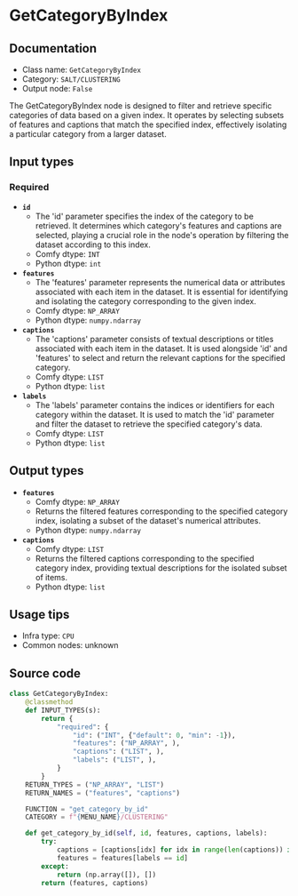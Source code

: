 # GetCategoryByIndex
## Documentation
- Class name: `GetCategoryByIndex`
- Category: `SALT/CLUSTERING`
- Output node: `False`

The GetCategoryByIndex node is designed to filter and retrieve specific categories of data based on a given index. It operates by selecting subsets of features and captions that match the specified index, effectively isolating a particular category from a larger dataset.
## Input types
### Required
- **`id`**
    - The 'id' parameter specifies the index of the category to be retrieved. It determines which category's features and captions are selected, playing a crucial role in the node's operation by filtering the dataset according to this index.
    - Comfy dtype: `INT`
    - Python dtype: `int`
- **`features`**
    - The 'features' parameter represents the numerical data or attributes associated with each item in the dataset. It is essential for identifying and isolating the category corresponding to the given index.
    - Comfy dtype: `NP_ARRAY`
    - Python dtype: `numpy.ndarray`
- **`captions`**
    - The 'captions' parameter consists of textual descriptions or titles associated with each item in the dataset. It is used alongside 'id' and 'features' to select and return the relevant captions for the specified category.
    - Comfy dtype: `LIST`
    - Python dtype: `list`
- **`labels`**
    - The 'labels' parameter contains the indices or identifiers for each category within the dataset. It is used to match the 'id' parameter and filter the dataset to retrieve the specified category's data.
    - Comfy dtype: `LIST`
    - Python dtype: `list`
## Output types
- **`features`**
    - Comfy dtype: `NP_ARRAY`
    - Returns the filtered features corresponding to the specified category index, isolating a subset of the dataset's numerical attributes.
    - Python dtype: `numpy.ndarray`
- **`captions`**
    - Comfy dtype: `LIST`
    - Returns the filtered captions corresponding to the specified category index, providing textual descriptions for the isolated subset of items.
    - Python dtype: `list`
## Usage tips
- Infra type: `CPU`
- Common nodes: unknown


## Source code
```python
class GetCategoryByIndex:
    @classmethod
    def INPUT_TYPES(s):
        return {
            "required": {
                "id": ("INT", {"default": 0, "min": -1}),
                "features": ("NP_ARRAY", ),
                "captions": ("LIST", ),
                "labels": ("LIST", ),
            }
        }
    RETURN_TYPES = ("NP_ARRAY", "LIST")
    RETURN_NAMES = ("features", "captions")

    FUNCTION = "get_category_by_id"
    CATEGORY = f"{MENU_NAME}/CLUSTERING"

    def get_category_by_id(self, id, features, captions, labels):
        try:
            captions = [captions[idx] for idx in range(len(captions)) if labels[idx] == id]
            features = features[labels == id]
        except:
            return (np.array([]), [])
        return (features, captions)

```
